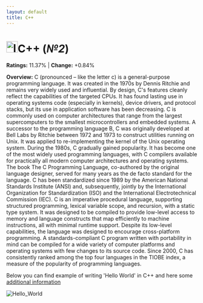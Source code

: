 ```yaml
---
layout: default
title: C++
---
```


# <img src="https://i.pinimg.com/originals/d6/4c/09/d64c095f35faf9c91bf9dd6b7f117b02.png" alt="logo" width="30"/>**C++** (_№2_) 

**Ratings:** 11.37% | **Change:** +0.84% 

**Overview:** C (pronounced  – like the letter c) is a general-purpose programming language. It was created in the 1970s by Dennis Ritchie and remains very widely used and influential. By design, C's features cleanly reflect the capabilities of the targeted CPUs. It has found lasting use in operating systems code (especially in kernels), device drivers, and protocol stacks, but its use in application software has been decreasing. C is commonly used on computer architectures that range from the largest supercomputers to the smallest microcontrollers and embedded systems.
A successor to the programming language B, C was originally developed at Bell Labs by Ritchie between 1972 and 1973 to construct utilities running on Unix. It was applied to re-implementing the kernel of the Unix operating system. During the 1980s, C gradually gained popularity. It has become one of the most widely used programming languages, with C compilers available for practically all modern computer architectures and operating systems. The book The C Programming Language, co-authored by the original language designer, served for many years as the de facto standard for the language. C has been standardized since 1989 by the American National Standards Institute (ANSI) and, subsequently, jointly by the International Organization for Standardization (ISO) and the International Electrotechnical Commission (IEC).
C is an imperative procedural language, supporting structured programming, lexical variable scope, and recursion, with a static type system. It was designed to be compiled to provide low-level access to memory and language constructs that map efficiently to machine instructions, all with minimal runtime support. Despite its low-level capabilities, the language was designed to encourage cross-platform programming. A standards-compliant C program written with portability in mind can be compiled for a wide variety of computer platforms and operating systems with few changes to its source code.
Since 2000, C has consistently ranked among the top four languages in the TIOBE index, a measure of the popularity of programming languages.



Below you can find example of writing 'Hello World' in C++ and here some [additional information](https://en.wikipedia.org/wiki/C_(programming_language))

![Hello_World](https://i.ytimg.com/vi/-HE9Dj9WuuY/maxresdefault.jpg)
